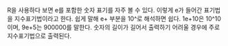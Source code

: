 R을 사용하다 보면 e를 포함한 숫자 표기를 자주 볼 수 있다. 이렇게 e가 들어간 표기법을 지수표기법이라고 한다. 쉽게 말해 e+ 부분을 10^로 해석하면 쉽다. 1e+10은 10^10이며, 9e+5는 900000를 말한다. 숫자의 길이가 길어서 출력하기 어려울 경우에 주로 지수표기법으로 출력된다.

